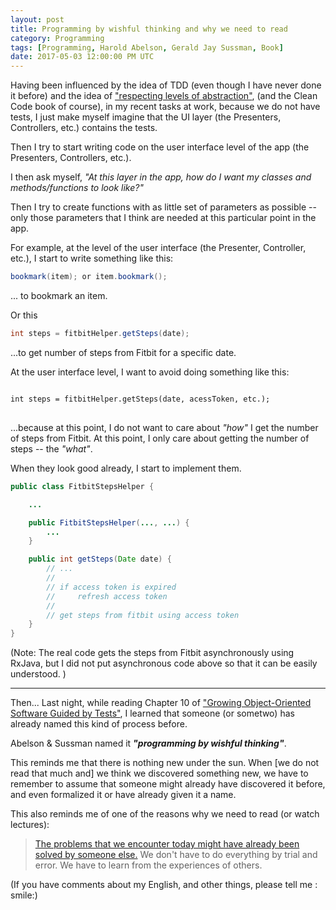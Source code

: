 ```yaml
---
layout: post
title: Programming by wishful thinking and why we need to read
category: Programming
tags: [Programming, Harold Abelson, Gerald Jay Sussman, Book]
date: 2017-05-03 12:00:00 PM UTC
---
```


<!-- May 3, 2017 08:00:00 PM Philippine Time -->

Having been influenced by the idea of TDD (even though I have never done it before) and the idea of ["respecting levels of abstraction"](https://simpleprogrammer.com/2017/01/27/respecting-abstraction/), (and the Clean Code book of course), in my recent tasks at work, because we do not have tests, I just make myself imagine that the UI layer (the Presenters, Controllers, etc.) contains the tests.

<!--more-->

Then I try to start writing code on the user interface level of the app (the Presenters, Controllers, etc.).

I then ask myself, _"At this layer in the app, how do I want my classes and methods/functions to look like?"_

Then I try to create functions with as little set of parameters as possible -- only those parameters that I think are needed at this particular point in the app.


For example, at the level of the user interface (the Presenter, Controller, etc.), I start to write something like this:

``` java
bookmark(item); or item.bookmark();
```

... to bookmark an item.

Or this

``` java
int steps = fitbitHelper.getSteps(date);
```

...to get number of steps from Fitbit for a specific date.


<div class="middlebar">
At the user interface level, I want to avoid doing something like this:

<p>
<pre>
<code class="highlighter-rouge">
int steps = fitbitHelper.getSteps(date, acessToken, etc.);
</code>
</pre>
</p>

...because at this point, I do not want to care about <i>"how"</i> I get the number of steps from Fitbit. At this point, I only care about getting the number of steps -- the <i>"what"</i>.
</div>


When they look good already, I start to implement them.

``` java
public class FitbitStepsHelper {

    ...

    public FitbitStepsHelper(..., ...) {
        ...
    }

    public int getSteps(Date date) {
        // ...
        //
        // if access token is expired
        //     refresh access token
        //
        // get steps from fitbit using access token
    }
}
```

(Note: The real code gets the steps from Fitbit asynchronously using RxJava, but I did not put asynchronous code above so that it can be easily understood. )

---

Then... Last night, while reading Chapter 10 of  ["Growing Object-Oriented Software Guided by Tests"](https://www.bookdepository.com/book/9780321503626?a_aid=jflaga), I learned that someone (or sometwo) has already named this kind of process before. 

Abelson & Sussman named it **_"programming by wishful thinking"_**.

This reminds me that there is nothing new under the sun. When [we do not read that much and] we think we discovered something new, we have to remember to assume that someone might already have discovered it before, and even formalized it or have already given it a name.

This also reminds me of one of the reasons why we need to read (or watch lectures):

> [The problems that we encounter today might have already been solved by someone else.](https://ryanholiday.net/how-to-read-more-a-lot-more/) We don't have to do everything by trial and error. We have to learn from the experiences of others.


(If you have comments about my English, and other things, please tell me : smile:)
